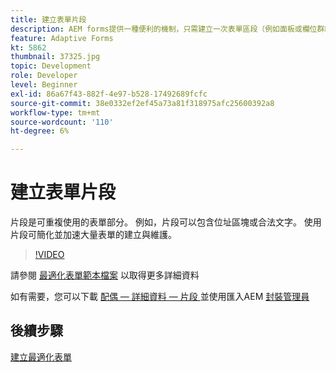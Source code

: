 ```yaml
---
title: 建立表單片段
description: AEM forms提供一種便利的機制，只需建立一次表單區段（例如面板或欄位群組），即可在調適型表單中重複使用。
feature: Adaptive Forms
kt: 5862
thumbnail: 37325.jpg
topic: Development
role: Developer
level: Beginner
exl-id: 86a67f43-882f-4e97-b528-17492689fcfc
source-git-commit: 38e0332ef2ef45a73a81f318975afc25600392a8
workflow-type: tm+mt
source-wordcount: '110'
ht-degree: 6%

---
```


# 建立表單片段

片段是可重複使用的表單部分。 例如，片段可以包含位址區塊或合法文字。 使用片段可簡化並加速大量表單的建立與維護。


>[!VIDEO](https://video.tv.adobe.com/v/37325?quality=12&learn=on)



請參閱 [最適化表單範本檔案](https://experienceleague.adobe.com/docs/experience-manager-65/forms/adaptive-forms-basic-authoring/adaptive-form-fragments.html) 以取得更多詳細資料

如有需要，您可以下載 [配偶 — 詳細資料 — 片段 ](assets/spouse-details-fragment.zip) 並使用匯入AEM [封裝管理員](http://localhost:4502/crx/packmgr/index.jsp)

## 後續步驟

[建立最適化表單](./create-adaptive-form.md)

